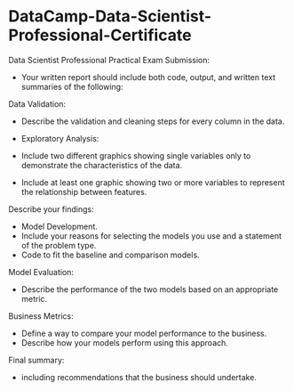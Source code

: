# DataCamp-Data-Scientist-Professional-Certificate
Data Scientist Professional Practical Exam Submission:
- Your written report should include both code, output, and written text summaries of the following:

Data Validation:
- Describe the validation and cleaning steps for every column in the data.

- Exploratory Analysis:
- Include two different graphics showing single variables only to demonstrate the characteristics of the data.
- Include at least one graphic showing two or more variables to represent the relationship between features.
  
Describe your findings:
- Model Development.
- Include your reasons for selecting the models you use and a statement of the problem type.
- Code to fit the baseline and comparison models.
  
Model Evaluation:
- Describe the performance of the two models based on an appropriate metric.
  
Business Metrics:
- Define a way to compare your model performance to the business.
- Describe how your models perform using this approach.
  
Final summary:
- including recommendations that the business should undertake.

